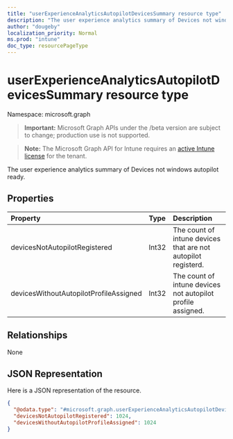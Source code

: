 ```yaml
---
title: "userExperienceAnalyticsAutopilotDevicesSummary resource type"
description: "The user experience analytics summary of Devices not windows autopilot ready."
author: "dougeby"
localization_priority: Normal
ms.prod: "intune"
doc_type: resourcePageType
---
```


# userExperienceAnalyticsAutopilotDevicesSummary resource type

Namespace: microsoft.graph

> **Important:** Microsoft Graph APIs under the /beta version are subject to change; production use is not supported.

> **Note:** The Microsoft Graph API for Intune requires an [active Intune license](https://go.microsoft.com/fwlink/?linkid=839381) for the tenant.

The user experience analytics summary of Devices not windows autopilot ready.

## Properties
|Property|Type|Description|
|:---|:---|:---|
|devicesNotAutopilotRegistered|Int32|The count of intune devices that are not autopilot registerd.|
|devicesWithoutAutopilotProfileAssigned|Int32|The count of intune devices not autopilot profile assigned.|

## Relationships
None

## JSON Representation
Here is a JSON representation of the resource.
<!-- {
  "blockType": "resource",
  "@odata.type": "microsoft.graph.userExperienceAnalyticsAutopilotDevicesSummary"
}
-->
``` json
{
  "@odata.type": "#microsoft.graph.userExperienceAnalyticsAutopilotDevicesSummary",
  "devicesNotAutopilotRegistered": 1024,
  "devicesWithoutAutopilotProfileAssigned": 1024
}
```




